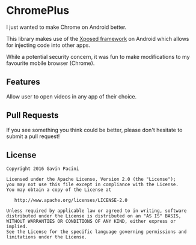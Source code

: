 # ChromePlus
I just wanted to make Chrome on Android better.

This library makes use of the [Xposed framework](https://github.com/rovo89/Xposed) on Android which allows for injecting code into other apps.

While a potential security concern, it was fun to make modifications to my favourite mobile browser (Chrome). 

## Features
Allow user to open videos in any app of their choice.

## Pull Requests
If you see something you think could be better, please don't hesitate to submit a pull request! 

## License
    Copyright 2016 Gavin Pacini

    Licensed under the Apache License, Version 2.0 (the "License");
    you may not use this file except in compliance with the License.
    You may obtain a copy of the License at

       http://www.apache.org/licenses/LICENSE-2.0

    Unless required by applicable law or agreed to in writing, software
    distributed under the License is distributed on an "AS IS" BASIS,
    WITHOUT WARRANTIES OR CONDITIONS OF ANY KIND, either express or implied.
    See the License for the specific language governing permissions and
    limitations under the License.
